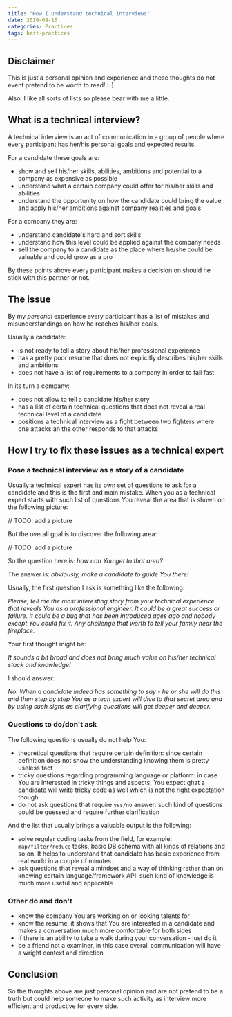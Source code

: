 ```yaml
---
title: "How I understand technical interviews"
date: 2019-09-16
categories: Practices
tags: best-practices
---
```


## Disclaimer

This is just a personal opinion and experience and these thoughts do not event pretend to be worth to read! :-)

Also, I like all sorts of lists so please bear with me a little.

## What is a technical interview?

A technical interview is an act of communication in a group of people where every participant has her/his personal goals and expected results.

For a candidate these goals are:
- show and sell his/her skills, abilities, ambitions and potential to a company as expensive as possible
- understand what a certain company could offer for his/her skills and abilities
- understand the opportunity on how the candidate could bring the value and apply his/her ambitions against company realities and goals

For a company they are:
- understand candidate's hard and sort skills
- understand how this level could be applied against the company needs
- sell the company to a candidate as the place where he/she could be valuable and could grow as a pro

By these points above every participant makes a decision on should he stick with this partner or not.

## The issue

By my *_personal_* experience every participant has a list of mistakes and misunderstandings on how he reaches his/her coals.

Usually a candidate:
- is not ready to tell a story about his/her professional experience
- has a pretty poor resume that does not explicitly describes his/her skills and ambitions
- does not have a list of requirements to a company in order to fail fast

In its turn a company:
- does not allow to tell a candidate his/her story
- has a list of certain technical questions that does not reveal a real technical level of a candidate
- positions a technical interview as a fight between two fighters where one attacks an the other responds to that attacks

## How I try to fix these issues as a technical expert

### Pose a technical interview as a story of a candidate

Usually a technical expert has its own set of questions to ask for a candidate and this is the first and main mistake. When you as a technical expert starts with such list of questions You reveal the area that is shown on the following picture:

// TODO: add a picture

But the overall goal is to discover the following area:

// TODO: add a picture

So the question here is: _*how can You get to that area?*_

The answer is: _*obviously, make a candidate to guide You there!*_

Usually, the first question I ask is something like the following: 

_*Please, tell me the most interesting story from your technical experience that reveals You as a professional engineer. It could be a great success or failure. It could be a bug that has been introduced ages ago and nobody except You could fix it. Any challenge that worth to tell your family near the fireplace.*_

Your first thought might be:

_It sounds a bit broad and does not bring much value on his/her technical stack and knowledge!_

I should answer:

_*No. When a candidate indeed has something to say - he or she will do this and then step by step You as a tech expert will dive to that secret area and by using such signs as clarifying questions will get deeper and deeper.*_

### Questions to do/don't ask

The following questions usually do not help You:
- theoretical questions that require certain definition: since certain definition does not show the understanding knowing them is pretty useless fact
- tricky questions regarding programming language or platform: in case You are interested in tricky things and aspects, You expect ghat a candidate will write tricky code as well which is not the right expectation though
- do not ask questions that require `yes/no` answer: such kind of questions could be guessed and require further clarification

And the list that usually brings a valuable output is the following:
- solve regular coding tasks from the field, for example: `map/filter/reduce` tasks, basic DB schema with all kinds of relations and so on. It helps to understand that candidate has basic experience from real world in a couple of minutes. 
- ask questions that reveal a mindset and a way of thinking rather than on knowing certain language/framework API: such kind of knowledge is much more useful and applicable

### Other do and don't

- know the company You are working on or looking talents for
- know the resume, it shows that You are interested in a candidate and makes a conversation much more comfortable for both sides
- if there is an ability to take a walk during your conversation - just do it
- be a friend not a examiner, in this case overall communication will have a wright context and direction

## Conclusion

So the thoughts above are just personal opinion and are not pretend to be a truth but could help someone to make such activity as interview more efficient and productive for every side.
